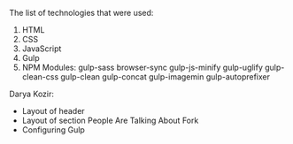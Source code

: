 The list of technologies that were used:
1. HTML
2. CSS
3. JavaScript
4. Gulp
5. NPM Modules:
gulp-sass
browser-sync
gulp-js-minify
gulp-uglify
gulp-clean-css
gulp-clean
gulp-concat
gulp-imagemin
gulp-autoprefixer

Darya Kozir:
- Layout of header
- Layout of section People Are Talking About Fork
- Configuring Gulp
